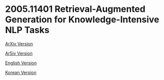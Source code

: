 # 2005.11401 Retrieval-Augmented Generation for Knowledge-Intensive NLP Tasks

[ArXiv Version](https://arxiv.org/abs/2005.11401)

[Ar5iv Version](https://ar5iv.org/abs/2005.11401)

[English Version](https://raw.githack.com/kh-kim/arxiv-translator/master/papers/2005.11401/paper.en.html)

[Korean Version](https://raw.githack.com/kh-kim/arxiv-translator/master/papers/2005.11401/paper.ko.html)